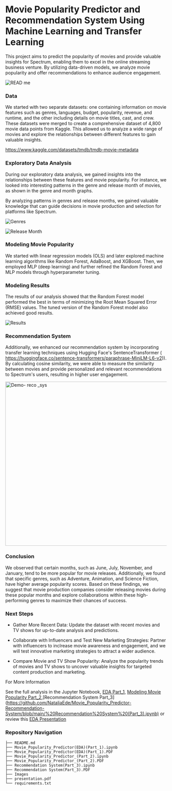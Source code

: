 # Movie Popularity Predictor and Recommendation System Using Machine Learning and Transfer Learning

This project aims to predict the popularity of movies and provide valuable insights for Spectrum, enabling them to excel in the online streaming business venture. By utilizing data-driven models, we analyze movie popularity and offer recommendations to enhance audience engagement.

![READ me](https://github.com/NataliaEde/Movie_Popularity_Predictor-Recommendation-System/assets/44559346/80f93248-4a3c-4186-939f-b57647a4a75b)

### Data
We started with two separate datasets: one containing information on movie features such as genres, languages, budget, popularity, revenue, and runtime, and the other including details on movie titles, cast, and crew. These datasets were merged to create a comprehensive dataset of 4,800 movie data points from Kaggle. This allowed us to analyze a wide range of movies and explore the relationships between different features to gain valuable insights.

https://www.kaggle.com/datasets/tmdb/tmdb-movie-metadata

### Exploratory Data Analysis

During our exploratory data analysis, we gained insights into the relationships between these features and movie popularity. For instance, we looked into  interesting patterns in the genre and release month of movies, as shown in the genre and month graphs.

By analyzing patterns in genres and release months, we gained valuable knowledge that can guide decisions in movie production and selection for platforms like Spectrum.

![Genres](https://github.com/NataliaEde/Movie_Popularity_Predictor-Recommendation-System/assets/44559346/cb349067-b872-4b3a-90e8-388a9912797d)



![Release Month](https://github.com/NataliaEde/Movie_Popularity_Predictor-Recommendation-System/assets/44559346/33a9f8ca-f3f3-4c05-b802-74f3c7320cd9)



### Modeling Movie Popularity

We started with linear regression models (OLS) and later explored machine learning algorithms like Random Forest, AdaBoost, and XGBoost. Then, we employed MLP (deep learning) and further refined the Random Forest and MLP models through hyperparameter tuning.

### Modeling Results

The results of our analysis showed that the Random Forest model performed the best in terms of minimizing the Root Mean Squared Error (RMSE) values. The tuned version of the Random Forest model also achieved good results.

![Results](https://github.com/NataliaEde/Movie_Popularity_Predictor-Recommendation-System/assets/44559346/c06f5715-e88f-4a87-b0d2-9fa1c059c6fb)

### Recommendation System

Additionally, we enhanced our recommendation system by incorporating transfer learning techniques using Hugging Face's SentenceTransformer ( https://huggingface.co/sentence-transformers/paraphrase-MiniLM-L6-v2)). By calculating cosine similarity, we were able to measure the similarity between movies and provide personalized and relevant recommendations to Spectrum's users, resulting in higher user engagement.

<img width="512" alt="Demo- reco _sys" src="https://github.com/NataliaEde/Movie_Popularity_Predictor-Recommendation-System/assets/44559346/c94379a0-0be3-407a-bcdb-ca5da610564c">


### Conclusion

We observed that certain months, such as June, July, November, and January, tend to be more popular for movie releases. Additionally, we found that specific genres, such as Adventure, Animation, and Science Fiction, have higher average popularity scores. Based on these findings, we suggest that movie production companies consider releasing movies during these popular months and explore collaborations within these high-performing genres to maximize their chances of success.



### Next Steps

* Gather More Recent Data: Update the dataset with recent movies and TV shows for up-to-date analysis and predictions.

* Collaborate with Influencers and Test New Marketing Strategies: Partner with influencers to inclrease movie awareness and engagement, and we will  test innovative marketing strategies to attract a wider audience.

* Compare Movie and TV Show Popularity: Analyze the popularity trends of movies and TV shows to uncover valuable insights for targeted content production and marketing.


For More Information

See the full analysis in the Jupyter Notebook, [EDA Part_1](https://github.com/NataliaEde/Movie_Popularity_Predictor-Recommendation-System/blob/main/Movie_Popularity_Predictor(EDA)(Part_1).ipynb), [Modeling Movie Popularity Part_2](https://github.com/NataliaEde/Movie_Popularity_Predictor-Recommendation-System/blob/main/Movie_Popularity_Predictor_(Part_2).ipynb),[Recommendation System Part_3](https://github.com/NataliaEde/Movie_Popularity_Predictor-Recommendation-System/blob/main/%20Recommendation%20System%20(Part_3).ipynb) or review this [EDA Presentation](https://github.com/NataliaEde/Movie_Popularity_Predictor-Recommendation-System/blob/main/presentation.pdf)

### Repository Navigation
```)
├── README.md
├── Movie_Popularity_Predictor(EDA)(Part_1).ipynb
├── Movie_Popularity_Predictor(EDA)(Part_1).PDF
├── Movie_Popularity_Predictor_(Part_2).ipynb
├── Movie_Popularity_Predictor_(Part_2).PDF
├── Recommendation System(Part_3).ipynb
├── Recommendation System(Part_3).PDF
├── Images
├── presentation.pdf
└── requirements.txt



